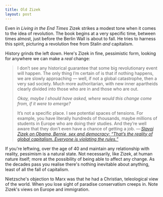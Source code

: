 ```yaml
---
title: Old Zizek
layout: post
---
```


Even in <cite>Living in the End Times</cite> Zizek strikes a modest tone when it comes to the idea of revolution. The book begins at a very specific time, between times almost, just before the Berlin Wall is about to fall. He tries to harness this spirit, picturing a revolution free from Stalin _and_ capitalism.

History grinds the left down. Here's Zizek in fine, pessimistic form, looking for anywhere we can make a _real_ change:

<blockquote>

<p>I don’t see any historical guarantee that some big revolutionary event will happen. The only thing I’m certain of is that if nothing happens, we are slowly approaching — well, if not a global catastrophe, then a very sad society. Much more authoritarian, with new inner apartheids clearly divided into those who are in and those who are out.</p>

<p><em>Okay, maybe I should have asked, where would this change come from, if it were to emerge?</em></p>

<p>It’s not a specific place. I see potential spaces of tensions. For example, you have literally hundreds of thousands, maybe millions of students in Europe who are doing their studies. And they’re well aware that they don’t even have a chance of getting a job. &#8212;&thinsp;<cite><a href="http://www.salon.com/2015/10/11/slavoj_zizek_on_obama_bernie_sex_and_democracy_thats_the_reality_of_global_capitalism_everyone_is_violating_the_rules/">Slavoj Zizek on Obama, Bernie, sex and democracy: &#8220;That’s the reality of global capitalism. Everyone is violating the rules.&#8221;</a></cite></p>

</blockquote>

If you're leftwing, over the age of 40 and maintain any relationship with reality, pessimism is a natural state. Not necessarily, like Zizek, at human nature itself; more at the possibility of being able to affect any change. As the decades pass you realise there's nothing inevitable about anything, least of all the fall of capitalism.

Nietzsche's objection to Marx was that he had a Christian, teleological view of the world. When you lose sight of paradise conservatism creeps in. Note Zizek's views on Europe and immigration.
